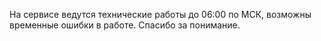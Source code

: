 На сервисе ведутся технические работы до 06:00 по МСК, возможны временные ошибки в работе. Спасибо за понимание.
